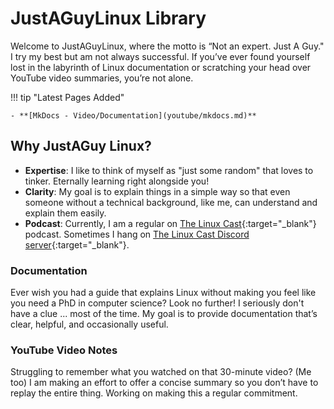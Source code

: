 # JustAGuyLinux Library

Welcome to JustAGuyLinux, where the motto is “Not an expert. Just A Guy." I try my best but am not always successful. If you’ve ever found yourself lost in the labyrinth of Linux documentation or scratching your head over YouTube video summaries, you’re not alone.

!!! tip "Latest Pages Added"

    - **[MkDocs - Video/Documentation](youtube/mkdocs.md)**

## Why JustAGuy Linux?

- **Expertise**: I like to think of myself as "just some random" that loves to tinker. Eternally learning right alongside you!
- **Clarity**: My goal is to explain things in a simple way so that even someone without a technical background, like me, can understand and explain them easily.
- **Podcast**: Currently, I am a regular on [The Linux Cast](https://thelinuxcast.org){:target="_blank"} podcast.  Sometimes I hang on [The Linux Cast Discord server](https://discord.gg/C9je3KSrFA){:target="_blank"}.

### **Documentation**
Ever wish you had a guide that explains Linux without making you feel like you need a PhD in computer science? Look no further! I seriously don't have a clue ... most of the time. My goal is to provide documentation that’s clear, helpful, and occasionally useful.

### **YouTube Video Notes**
Struggling to remember what you watched on that 30-minute video? (Me too) I am making an effort to offer a concise summary so you don’t have to replay the entire thing. Working on making this a regular commitment.
